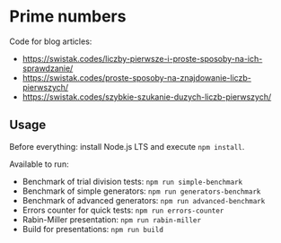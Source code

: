 # Prime numbers

Code for blog articles:

- <https://swistak.codes/liczby-pierwsze-i-proste-sposoby-na-ich-sprawdzanie/>
- <https://swistak.codes/proste-sposoby-na-znajdowanie-liczb-pierwszych/>
- <https://swistak.codes/szybkie-szukanie-duzych-liczb-pierwszych/>

## Usage

Before everything: install Node.js LTS and execute `npm install`. 

Available to run:

- Benchmark of trial division tests: `npm run simple-benchmark`
- Benchmark of simple generators: `npm run generators-benchmark`
- Benchmark of advanced generators: `npm run advanced-benchmark`
- Errors counter for quick tests: `npm run errors-counter`
- Rabin-Miller presentation: `npm run rabin-miller`
- Build for presentations: `npm run build`
